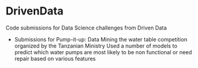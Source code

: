 # DrivenData
Code submissions for Data Science challenges from Driven Data

* Submissions for Pump-it-up: Data Mining the water table competition organized by the Tanzanian Ministry
  Used a number of models to predict which water pumps are most likely to be non functional or need repair based on various features
